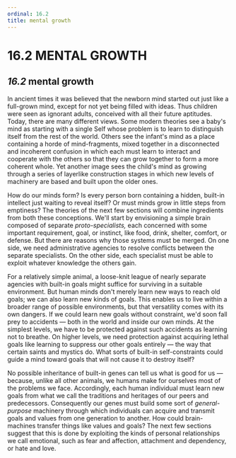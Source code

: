 ```yaml
---
ordinal: 16.2
title: mental growth
---
```


# 16.2 MENTAL GROWTH 

<h2><em>16.2</em> mental growth</h2>
<p>In ancient times it was believed that the newborn mind started out just like a full-grown mind, except for not yet being filled with ideas. Thus children were seen as ignorant adults, conceived with all their future aptitudes. Today, there are many different views. Some modern theories see a baby's mind as starting with a single Self whose problem is to learn to distinguish itself from the rest of the world. Others see the infant's mind as a place containing a horde of mind-fragments, mixed together in a disconnected and incoherent confusion in which each must learn to interact and cooperate with the others so that they can grow together to form a more coherent whole. Yet another image sees the child's mind as growing through a series of layerlike construction stages in which new levels of machinery are based and built upon the older ones.</p>
<p>How do our minds form? Is every person born containing a hidden, built-in intellect just waiting to reveal itself? Or must minds grow in little steps from emptiness? The theories of the next few sections will combine ingredients from both these conceptions. We'll start by envisioning a simple brain composed of separate <em>proto-specialists,</em> each concerned with some important requirement, goal, or instinct, like food, drink, shelter, comfort, or defense. But there are reasons why those systems must be merged. On one side, we need administrative agencies to resolve conflicts between the separate specialists. On the other side, each specialist must be able to exploit whatever knowledge the others gain.</p>
<p>For a relatively simple animal, a loose-knit league of nearly separate agencies with built-in goals might suffice for surviving in a suitable environment. But human minds don't merely learn new ways to reach old goals; we can also learn new kinds of goals. This enables us to live within a broader range of possible environments, but that versatility comes with its own dangers. If we could learn new goals without constraint, we'd soon fall prey to accidents &mdash; both in the world and inside our own minds. At the simplest levels, we have to be protected against such accidents as learning not to breathe. On higher levels, we need protection against acquiring lethal goals like learning to suppress our other goals entirely &mdash; the way that certain saints and mystics do. What sorts of built-in self-constraints could guide a mind toward goals that will not cause it to destroy itself?</p>
<p>No possible inheritance of built-in genes can tell us what is good for us &mdash; because, unlike all other animals, we humans make for ourselves most of the problems we face. Accordingly, each human individual must learn new goals from what we call the traditions and heritages of our peers and predecessors. Consequently our genes must build some sort of <em>general-purpose</em> machinery through which individuals can acquire and transmit goals and values from one generation to another. How could brain-machines transfer things like values and goals? The next few sections suggest that this is done by exploiting the kinds of personal relationships we call emotional, such as fear and affection, attachment and dependency, or hate and love.</p>